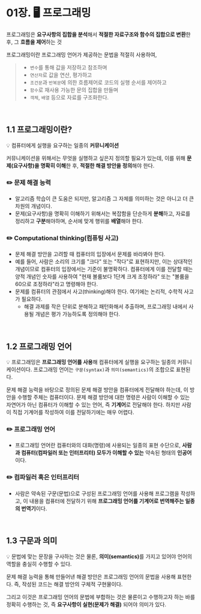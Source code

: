 # 01장. 🖥️ 프로그래밍
프로그래밍은 **요구사항의 집합을 분석**해서 **적절한 자료구조와 함수의 집합으로 변환**한 후, 그 **흐름을 제어**하는 것

프로그래밍이란 프로그래밍 언어가 제공하는 문법을 적절히 사용하여,

> - `변수`를 통해 값을 저장하고 참조하며
> - `연산자`로 값을 연산, 평가하고
> - `조건문`과 `반복문`에 의한 흐름제어로 코드의 실행 순서를 제어하고
> - `함수`로 재사용 가능한 문의 집합을 만들며
> - `객체`, `배열` 등으로 자료를 구조화한다.

<br>

## 1.1 프로그래밍이란?
💡 컴퓨터에게 실행을 요구하는 일종의 **커뮤니케이션**

커뮤니케이션을 위해서는 무엇을 실행하고 싶은지 정의할 필요가 있는데, 이를 위해 **문제(요구사항)을 명확히 이해**한 후, **적절한 해결 방안을 정의**해야 한다.

### ✏️ 문제 해결 능력
- 알고리즘 학습이 큰 도움은 되지만, 알고리즘 그 자체를 의미하는 것은 아니고 더 큰 차원의 개념이다.
- 문제(요구사항)을 명확히 이해하기 위해서는 복잡함을 단순하게 **분해**하고, 자료를 정리하고 **구분**해야하며, 순서에 맞게 행위를 **배열**해야 한다.

### ✏️ Computational thinking(컴퓨팅 사고)
- 문제 해결 방안을 고려할 때 컴퓨터의 입장에서 문제를 바라봐야 한다.
- 예를 들어, 사람은 소리의 크기를 "크다" 또는 "작다"로 표현하지만, 이는 상대적인 개념이므로 컴퓨터의 입장에서는 기준이 불명확하다. 컴퓨터에게 이를 전달할 때는 양적 개념인 숫자를 사용하여 "현재 볼륨보다 1단계 크게 조정하라" 또는 "볼륨을 60으로 조정하라"라고 명령해야 한다.
- 문제를 컴퓨터의 관점에서 사고(thinking)해야 한다. 여기에는 논리적, 수학적 사고가 필요하다.
  - 해결 과제를 작은 단위로 분해하고 패턴화해서 추출하며, 프로그래밍 내에서 사용될 개념은 평가 가능하도록 정의해야 한다.

<br>

## 1.2 프로그래밍 언어
  💡 프로그래밍은 **프로그래밍 언어를 사용**해 컴퓨터에게 실행을 요구하는 일종의 커뮤니케이션이다. 프로그래밍 언어는 `구문(syntax)`과 `의미(semantics)`의 조합으로 표현된다.

문제 해결 능력을 바탕으로 정의된 문제 해결 방안을 컴퓨터에게 전달해야 하는데, 이 방안을 수행할 주체는 컴퓨터이다. 문제 해결 방안에 대한 명령은 사람이 이해할 수 있는 자연어가 아닌 컴퓨터가 이해할 수 있는 언어, 즉 **기계어**로 전달해야 한다. 하지만 사람이 직접 기계어를 작성하여 이를 전달하기에는 매우 어렵다.

### ✏️ 프로그래밍 언어
- 프로그래밍 언어란 컴퓨터와의 대화(명령)에 사용되는 일종의 표현 수단으로, **사람과 컴퓨터(컴파일러 또는 인터프리터) 모두가 이해할 수 있는** 약속된 형태의 **인공어**이다.

### ✏️ 컴파일러 혹은 인터프리터
- 사람은 약속된 구문(문법)으로 구성된 프로그래밍 언어를 사용해 프로그램을 작성하고, 이 내용을 컴퓨터에 전달하기 위해 **프로그래밍 언어를 기계어로 번역해주는 일종의 번역기**이다.
  
<br>

## 1.3 구문과 의미
💡 문법에 맞는 문장을 구사하는 것은 물론, <b>의미(semantics)</b>를 가지고 있어야 언어의 역할을 충실히 수행할 수 있다.

문제 해결 능력을 통해 만들어낸 해결 방안은 프로그래밍 언어의 문법을 사용해 표현한다. 즉, 작성된 코드는 해결 방안의 구체적 구현물이다.

그리고 이것은 프로그래밍 언어의 문법에 부합하는 것은 물론이고 수행하고자 하는 바를 정확히 수행하는 것, 즉 **요구사항이 실현(문제가 해결)** 되어야 의미가 있다.